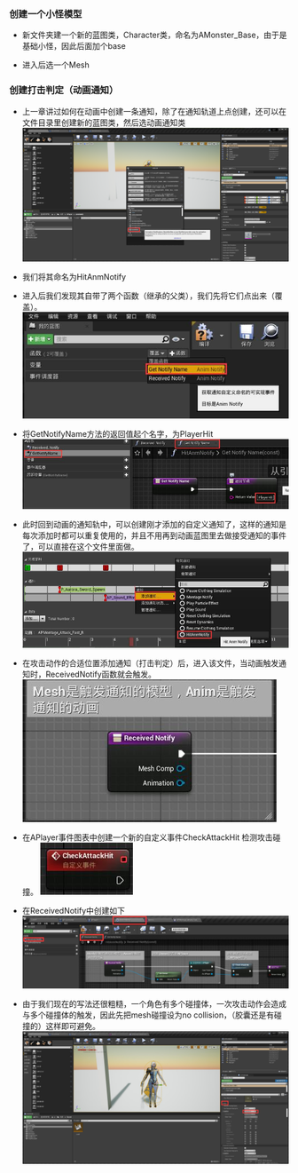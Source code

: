 ### 创建一个小怪模型
* 新文件夹建一个新的蓝图类，Character类，命名为AMonster_Base，由于是基础小怪，因此后面加个base

* 进入后选一个Mesh

### 创建打击判定（动画通知）
* 上一章讲过如何在动画中创建一条通知，除了在通知轨道上点创建，还可以在文件目录里创建新的蓝图类，然后选动画通知类
![](./img/06.1.png)

* 我们将其命名为HitAnmNotify
* 进入后我们发现其自带了两个函数（继承的父类），我们先将它们点出来（覆盖）。
![](./img/06.2.jpg)

* 将GetNotifyName方法的返回值起个名字，为PlayerHit
![](./img/06.3.jpg)

* 此时回到动画的通知轨中，可以创建刚才添加的自定义通知了，这样的通知是每次添加时都可以重复使用的，并且不用再到动画蓝图里去做接受通知的事件了，可以直接在这个文件里面做。
![](./img/06.4.jpg)

* 在攻击动作的合适位置添加通知（打击判定）后，进入该文件，当动画触发通知时，ReceivedNotify函数就会触发。
![](./img/06.5.jpg)

* 在APlayer事件图表中创建一个新的自定义事件CheckAttackHit 检测攻击碰撞。
![](./img/06.6.jpg)

* 在ReceivedNotify中创建如下
![](./img/06.7.jpg)

* 由于我们现在的写法还很粗糙，一个角色有多个碰撞体，一次攻击动作会造成与多个碰撞体的触发，因此先把mesh碰撞设为no collision，（胶囊还是有碰撞的）这样即可避免。
![](./img/06.8.jpg)